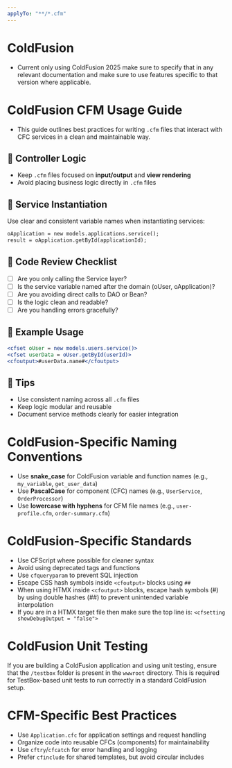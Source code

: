 ```yaml
---
applyTo: "**/*.cfm"
---
```


# ColdFusion
- Current only using ColdFusion 2025 make sure to specify that in any relevant documentation and make sure to use features specific to that version where applicable.

# ColdFusion CFM Usage Guide

- This guide outlines best practices for writing `.cfm` files that interact with CFC services in a clean and maintainable way.

## 🧼 Controller Logic

- Keep `.cfm` files focused on **input/output** and **view rendering**
- Avoid placing business logic directly in `.cfm` files

## 🧩 Service Instantiation

Use clear and consistent variable names when instantiating services:

```coldfusion
oApplication = new models.applications.service();
result = oApplication.getById(applicationId);
```

## 🧪 Code Review Checklist

- [ ] Are you only calling the Service layer?
- [ ] Is the service variable named after the domain (oUser, oApplication)?
- [ ] Are you avoiding direct calls to DAO or Bean?
- [ ] Is the logic clean and readable?
- [ ] Are you handling errors gracefully?

## 🧱 Example Usage

```coldfusion
<cfset oUser = new models.users.service()>
<cfset userData = oUser.getById(userId)>
<cfoutput>#userData.name#</cfoutput>
```

## 🧠 Tips

- Use consistent naming across all `.cfm` files
- Keep logic modular and reusable
- Document service methods clearly for easier integration

# ColdFusion-Specific Naming Conventions

- Use **snake_case** for ColdFusion variable and function names (e.g., `my_variable`, `get_user_data`)
- Use **PascalCase** for component (CFC) names (e.g., `UserService`, `OrderProcessor`)
- Use **lowercase with hyphens** for CFM file names (e.g., `user-profile.cfm`, `order-summary.cfm`)

# ColdFusion-Specific Standards

- Use CFScript where possible for cleaner syntax
- Avoid using deprecated tags and functions
- Use `cfqueryparam` to prevent SQL injection
- Escape CSS hash symbols inside `<cfoutput>` blocks using `##`
- When using HTMX inside `<cfoutput>` blocks, escape hash symbols (#) by using double hashes (##) to prevent unintended variable interpolation
- If you are in a HTMX target file then make sure the top line is: `<cfsetting showDebugOutput = "false">`

# ColdFusion Unit Testing

If you are building a ColdFusion application and using unit testing, ensure that the `/testbox` folder is present in the `wwwroot` directory. This is required for TestBox-based unit tests to run correctly in a standard ColdFusion setup.

# CFM-Specific Best Practices

- Use `Application.cfc` for application settings and request handling
- Organize code into reusable CFCs (components) for maintainability
- Use `cftry`/`cfcatch` for error handling and logging
- Prefer `cfinclude` for shared templates, but avoid circular includes

